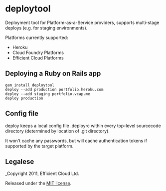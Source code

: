 # deploytool

Deployment tool for Platform-as-a-Service providers, supports multi-stage deploys (e.g. for staging environments).

Platforms currently supported:
* Heroku
* Cloud Foundry Platforms
* Efficient Cloud Platforms

## Deploying a Ruby on Rails app

    gem install deploytool
    deploy --add production portfolio.heroku.com
    deploy --add staging portfolio.vcap.me
    deploy production

## Config file

deploy keeps a local config file .deployrc within every top-level sourcecode directory (determined by location of .git directory).

It won't cache any passwords, but will cache authentication tokens if supported by the target platform.

## Legalese

_Copyright 2011, Efficient Cloud Ltd.

Released under the [MIT license](http://www.opensource.org/licenses/mit-license.php).